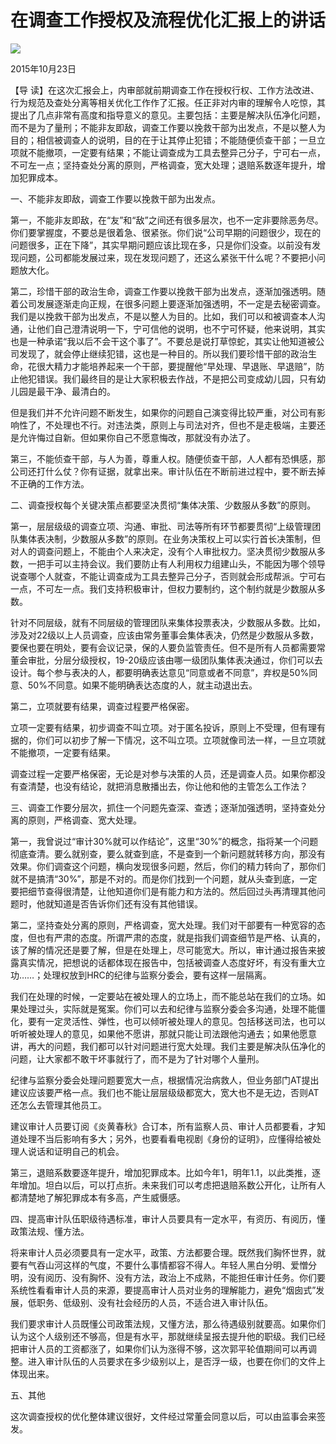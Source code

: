 # 在调查工作授权及流程优化汇报上的讲话
<img class="pv" src="https://api.visitor.plantree.me/visitor-badge/pv?namespace=plantree.me&key=renzhengfei-speeches/在调查工作授权及流程优化汇报上的讲话.md">


2015年10月23日



【导  读】在这次汇报会上，内审部就前期调查工作在授权行权、工作方法改进、行为规范及查处分离等相关优化工作作了汇报。任正非对内审的理解令人吃惊，其提出了几点非常有高度和指导意义的意见。主要包括：主要是解决队伍净化问题，而不是为了量刑；不能非友即敌，调查工作要以挽救干部为出发点，不是以整人为目的；相信被调查人的说明，目的在于让其停止犯错；不能随便侦查干部；一旦立项就不能撤项，一定要有结果；不能让调查成为工具去整异己分子，宁可右一点，不可左一点；坚持查处分离的原则，严格调查，宽大处理；退赔系数逐年提升，增加犯罪成本。



一、不能非友即敌，调查工作要以挽救干部为出发点。

第一，不能非友即敌，在“友”和“敌”之间还有很多层次，也不一定非要除恶务尽。你们要掌握度，不要总是很着急、很紧张。你们说“公司早期的问题很少，现在的问题很多，正在下降”，其实早期问题应该比现在多，只是你们没查。以前没有发现问题，公司都能发展过来，现在发现问题了，还这么紧张干什么呢？不要把小问题放大化。

第二，珍惜干部的政治生命，调查工作要以挽救干部为出发点，逐渐加强透明。随着公司发展逐渐走向正规，在很多问题上要逐渐加强透明，不一定是去秘密调查。我们是以挽救干部为出发点，不是以整人为目的。比如，我们可以和被调查本人沟通，让他们自己澄清说明一下，宁可信他的说明，也不宁可怀疑，他来说明，其实也是一种承诺“我以后不会干这个事了”。不要总是说打草惊蛇，其实让他知道被公司发现了，就会停止继续犯错，这也是一种目的。所以我们要珍惜干部的政治生命，花很大精力才能培养起来一个干部，要提醒他“早处理、早退账、早退赔”，防止他犯错误。我们最终目的是让大家积极去作战，不是把公司变成幼儿园，只有幼儿园是最干净、最清白的。

但是我们并不允许问题不断发生，如果你的问题自己演变得比较严重，对公司有影响性了，不处理也不行。对违法类，原则上与司法对齐，但也不是走极端，主要还是允许悔过自新。但如果你自己不愿意悔改，那就没有办法了。

第三，不能侦查干部，与人为善，尊重人权。随便侦查干部，人人都有恐惧感，那公司还打什么仗？你有证据，就拿出来。审计队伍在不断前进过程中，要不断去掉不正确的工作方法。

二、调查授权每个关键决策点都要坚决贯彻“集体决策、少数服从多数”的原则。

第一，层层级级的调查立项、沟通、审批、司法等所有环节都要贯彻“上级管理团队集体表决制，少数服从多数”的原则。在业务决策权上可以实行首长决策制，但对人的调查问题上，不能由个人来决定，没有个人审批权力。坚决贯彻少数服从多数，一把手可以主持会议。我们要防止有人利用权力组建山头，不能因为哪个领导说查哪个人就查，不能让调查成为工具去整异己分子，否则就会形成帮派。宁可右一点，不可左一点。我们支持积极审计，但权力要制约，这个制约就是少数服从多数。

针对不同层级，就有不同层级的管理团队来集体投票表决，少数服从多数。比如，涉及对22级以上人员调查，应该由常务董事会集体表决，仍然是少数服从多数，要保也要在明处，要有会议记录，保的人要负监管责任。但不是所有人员都需要常董会审批，分层分级授权，19-20级应该由哪一级团队集体表决通过，你们可以去设计。每个参与表决的人，都要明确表达意见“同意或者不同意”，弃权是50%同意、50%不同意。如果不能明确表达态度的人，就主动退出去。

第二，立项就要有结果，调查过程要严格保密。

立项一定要有结果，初步调查不叫立项。对于匿名投诉，原则上不受理，但有理有据的，你们可以初步了解一下情况，这不叫立项。立项就像司法一样，一旦立项就不能撤项，一定要有结果。

调查过程一定要严格保密，无论是对参与决策的人员，还是调查人员。如果你都没有查清楚，也没有结论，就把消息散播出去，你让他和他的主管怎么工作法？

三、调查工作要分层次，抓住一个问题先查深、查透；逐渐加强透明，坚持查处分离的原则，严格调查、宽大处理。

第一，我曾说过“审计30%就可以作结论”，这里“30%”的概念，指将某一个问题彻底查清。要么就别查，要么就查到底，不是查到一个新问题就转移方向，那没有效果。你们调查这个问题，横向发现很多问题，然后，你们的精力转向了，那你们就不是搞清“30%”，那是不对的。而是你们找到一个问题，就从头查到底，一定要把细节查得很清楚，让他知道你们是有能力和方法的。然后回过头再清理其他问题时，他就知道是否告诉你们还有没有其他错误。

第二，坚持查处分离的原则，严格调查，宽大处理。我们对干部要有一种宽容的态度，但也有严肃的态度。所谓严肃的态度，就是指我们调查细节是严格、认真的，该了解的情况还是要了解，但是在处理上，尽可能宽大。所以，审计通过报告来披露真实情况，把想说的话都体现在报告中，包括被调查人态度好坏，有没有重大立功……；处理权放到HRC的纪律与监察分委会，要有这样一层隔离。

我们在处理的时候，一定要站在被处理人的立场上，而不能总站在我们的立场。如果处理过头，实际就是冤案。你们可以去和纪律与监察分委会多沟通，处理不能僵化，要有一定灵活性、弹性，也可以倾听被处理人的意见。包括移送司法，也可以听听被处理人的意见，如果他不愿讲，那就只能让司法跟他沟通去；如果他愿意讲，再大的问题，我们都可以针对问题进行宽大处理。我们主要是解决队伍净化的问题，让大家都不敢干坏事就行了，而不是为了针对哪个人量刑。

纪律与监察分委会处理问题要宽大一点，根据情况治病救人，但业务部门AT提出建议应该要严格一点。我们也不能让层层级级都宽大，宽大也不是无边，否则AT还怎么去管理其他员工。

建议审计人员要订阅《炎黄春秋》合订本，所有监察人员、审计人员都要看，才知道处理不当后影响有多大；另外，也要看看电视剧《身份的证明》，应懂得给被处理人说话和证明自己的机会。

第三，退赔系数要逐年提升，增加犯罪成本。比如今年1，明年1.1，以此类推，逐年增加。坦白以后，可以打点折。未来我们可以考虑把退赔系数公开化，让所有人都清楚地了解犯罪成本有多高，产生威慑感。

四、提高审计队伍职级待遇标准，审计人员要具有一定水平，有资历、有阅历，懂政策法规、懂方法。

将来审计人员必须要具有一定水平，政策、方法都要合理。既然我们胸怀世界，就要有气吞山河这样的气度，不要什么事情都容不得人。年轻人黑白分明、爱憎分明，没有阅历、没有胸怀、没有方法，政治上不成熟，不能担任审计任务。你们要系统性看看审计人员的来源，要提高审计人员对业务的理解能力，避免“烟囱式”发展，低职务、低级别、没有社会经历的人员，不适合进入审计队伍。

我们要求审计人员既懂公司政策法规，又懂方法，那么待遇级别就要高。如果你们认为这个人级别还不够高，但是有水平，那就继续呈报去提升他的职级。我们已经把审计人员的工资都涨了，如果你们认为涨得不够，这次郭平轮值期间可以再调整。进入审计队伍的人员要求在多少级别以上，是否浮一级，也要在你们的文件上体现出来。

五、其他

这次调查授权的优化整体建议很好，文件经过常董会同意以后，可以由监事会来签发。
